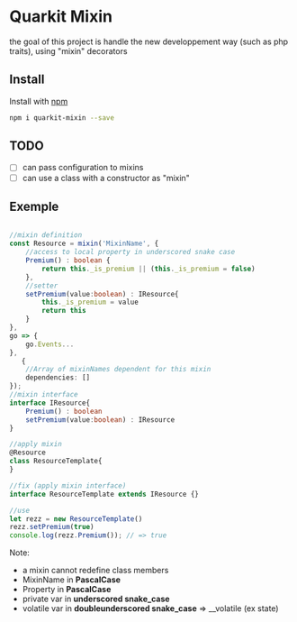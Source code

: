 # Quarkit Mixin

the goal of this project is handle the new developpement way (such as php traits), using "mixin" decorators


## Install

Install with [npm](https://www.npmjs.com/)

```sh
npm i quarkit-mixin --save
```

## TODO

- [ ] can pass configuration to mixins
- [ ] can use a class with a constructor as "mixin"

## Exemple

```ts

//mixin definition
const Resource = mixin('MixinName', {
    //access to local property in underscored snake case
    Premium() : boolean {
        return this._is_premium || (this._is_premium = false)
    },
    //setter
    setPremium(value:boolean) : IResource{
        this._is_premium = value
        return this
    }
},
go => {
    go.Events...
},
   {
    //Array of mixinNames dependent for this mixin
    dependencies: []
});
//mixin interface
interface IResource{
    Premium() : boolean
    setPremium(value:boolean) : IResource
}

//apply mixin
@Resource
class ResourceTemplate{
}

//fix (apply mixin interface)
interface ResourceTemplate extends IResource {}

//use
let rezz = new ResourceTemplate()
rezz.setPremium(true)
console.log(rezz.Premium()); // => true
```

Note:

- a mixin cannot redefine class members
- MixinName in **PascalCase**
- Property in **PascalCase**
- private var in **underscored snake_case**
- volatile var in **doubleunderscored snake_case** => __volatile (ex state)